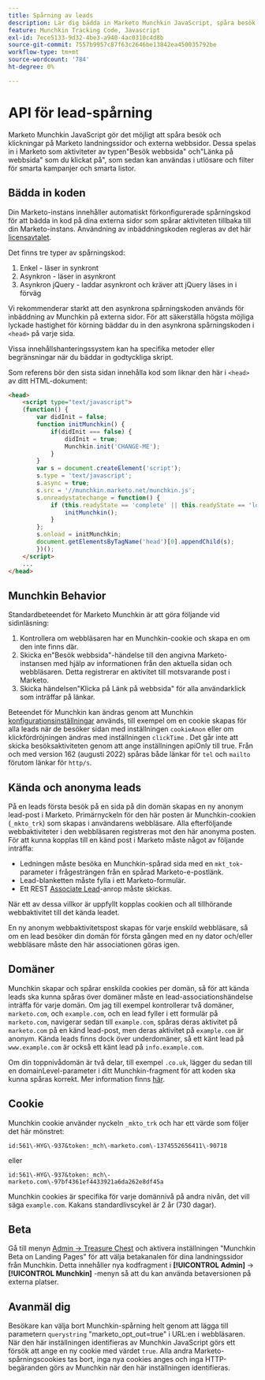 ```yaml
---
title: Spårning av leads
description: Lär dig bädda in Marketo Munchkin JavaScript, spåra besök och klickningar, hantera kända eller anonyma leads, domänöverskridande cookies och avanmäla dig för smarta kampanjer.
feature: Munchkin Tracking Code, Javascript
exl-id: 7ece5133-9d32-4be3-a940-4ac0310c4d8b
source-git-commit: 7557b9957c87f63c2646be13842ea450035792be
workflow-type: tm+mt
source-wordcount: '784'
ht-degree: 0%

---
```


# API för lead-spårning

Marketo Munchkin JavaScript gör det möjligt att spåra besök och klickningar på Marketo landningssidor och externa webbsidor. Dessa spelas in i Marketo som aktiviteter av typen&quot;Besök webbsida&quot; och&quot;Länka på webbsida&quot; som du klickat på&quot;, som sedan kan användas i utlösare och filter för smarta kampanjer och smarta listor.

## Bädda in koden

Din Marketo-instans innehåller automatiskt förkonfigurerade spårningskod för att bädda in kod på dina externa sidor som spårar aktiviteten tillbaka till din Marketo-instans. Användning av inbäddningskoden regleras av det här [licensavtalet](../munchkin-license.pdf).

Det finns tre typer av spårningskod:

1. Enkel - läser in synkront
1. Asynkron - läser in asynkront
1. Asynkron jQuery - laddar asynkront och kräver att jQuery läses in i förväg

Vi rekommenderar starkt att den asynkrona spårningskoden används för inbäddning av Munchkin på externa sidor. För att säkerställa högsta möjliga lyckade hastighet för körning bäddar du in den asynkrona spårningskoden i `<head>` på varje sida.

Vissa innehållshanteringssystem kan ha specifika metoder eller begränsningar när du bäddar in godtyckliga skript.

Som referens bör den sista sidan innehålla kod som liknar den här i `<head>` av ditt HTML-dokument:

```html
<head>
    <script type="text/javascript">
    (function() {
        var didInit = false;
        function initMunchkin() {
            if(didInit === false) {
                didInit = true;
                Munchkin.init('CHANGE-ME');
            }
        }
        var s = document.createElement('script');
        s.type = 'text/javascript';
        s.async = true;
        s.src = '//munchkin.marketo.net/munchkin.js';
        s.onreadystatechange = function() {
            if (this.readyState == 'complete' || this.readyState == 'loaded') {
                initMunchkin();
            }
        };
        s.onload = initMunchkin;
        document.getElementsByTagName('head')[0].appendChild(s);
        })();
    </script>
    ...
</head>
```

## Munchkin Behavior

Standardbeteendet för Marketo Munchkin är att göra följande vid sidinläsning:

1. Kontrollera om webbläsaren har en Munchkin-cookie och skapa en om den inte finns där.
1. Skicka en&quot;Besök webbsida&quot;-händelse till den angivna Marketo-instansen med hjälp av informationen från den aktuella sidan och webbläsaren. Detta registrerar en aktivitet till motsvarande post i Marketo.
1. Skicka händelsen&quot;Klicka på Länk på webbsida&quot; för alla användarklick som inträffar på länkar.

Beteendet för Munchkin kan ändras genom att Munchkin [konfigurationsinställningar](configuration.md) används, till exempel om en cookie skapas för alla leads när de besöker sidan med inställningen `cookieAnon` eller om klickfördröjningen ändras med inställningen `clickTime` . Det går inte att skicka besöksaktiviteten genom att ange inställningen apiOnly till true. Från och med version 162 (augusti 2022) spåras både länkar för `tel` och `mailto` förutom länkar för `http/s`.

## Kända och anonyma leads

På en leads första besök på en sida på din domän skapas en ny anonym lead-post i Marketo. Primärnyckeln för den här posten är Munchkin-cookien (`_mkto_trk`) som skapas i användarens webbläsare. Alla efterföljande webbaktiviteter i den webbläsaren registreras mot den här anonyma posten. För att kunna kopplas till en känd post i Marketo måste något av följande inträffa:

- Ledningen måste besöka en Munchkin-spårad sida med en `mkt_tok`-parameter i frågesträngen från en spårad Marketo-e-postlänk.
- Lead-blanketten måste fylla i ett Marketo-formulär.
- Ett REST [Associate Lead](https://developer.adobe.com/marketo-apis/api/mapi/#tag/Leads/operation/associateLeadUsingPOST)-anrop måste skickas.

När ett av dessa villkor är uppfyllt kopplas cookien och all tillhörande webbaktivitet till det kända leadet.

En ny anonym webbaktivitetspost skapas för varje enskild webbläsare, så om en lead besöker din domän för första gången med en ny dator och/eller webbläsare måste den här associationen göras igen.

## Domäner

Munchkin skapar och spårar enskilda cookies per domän, så för att kända leads ska kunna spåras över domäner måste en lead-associationshändelse inträffa för varje domän. Om jag till exempel kontrollerar två domäner, `marketo.com`, och `example.com`, och en lead fyller i ett formulär på `marketo.com`, navigerar sedan till `example.com`, spåras deras aktivitet på `marketo.com` på en känd lead-post, men deras aktivitet på `example.com` är anonym. Kända leads finns dock över underdomäner, så ett känt lead på `www.example.com` är också ett känt lead på `info.example.com`.

Om din toppnivådomän är två delar, till exempel `.co.uk`, lägger du sedan till en domainLevel-parameter i ditt Munchkin-fragment för att koden ska kunna spåras korrekt. Mer information finns [här](configuration.md#domainlevel).

## Cookie

Munchkin cookie använder nyckeln `_mkto_trk` och har ett värde som följer det här mönstret:

`id:561\-HYG\-937&token:_mch\-marketo.com\-1374552656411\-90718`

eller

`id:561\-HYG\-937&token:_mch\-marketo.com\-97bf4361ef4433921a6da262e8df45a`

Munchkin cookies är specifika för varje domännivå på andra nivån, det vill säga `example.com`. Kakans standardlivscykel är 2 år (730 dagar).

## Beta

Gå till menyn [Admin -> Treasure Chest](https://experienceleague.adobe.com/en/docs/marketo/using/product-docs/administration/settings/enable-or-disable-treasure-chest-features) och aktivera inställningen &quot;Munchkin Beta on Landing Pages&quot; för att välja betakanalen för dina landningssidor från Munchkin. Detta innehåller nya kodfragment i **[!UICONTROL Admin]** ->  **[!UICONTROL Munchkin]** -menyn så att du kan använda betaversionen på externa platser.

## Avanmäl dig

Besökare kan välja bort Munchkin-spårning helt genom att lägga till parametern `querystring` &quot;marketo_opt_out=true&quot; i URL:en i webbläsaren. När den här inställningen identifieras av Munchkin JavaScript görs ett försök att ange en ny cookie med värdet `true`. Alla andra Marketo-spårningscookies tas bort, inga nya cookies anges och inga HTTP-begäranden görs av Munchkin när den här inställningen identifieras.
